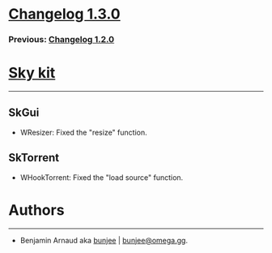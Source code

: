 # [Changelog 1.3.0](http://omega.gg/Sky/changes/1.3.0.html)

### Previous: [Changelog 1.2.0](1.2.0.html)

# [Sky kit](http://omega.gg/Sky)
---

## SkGui

- WResizer: Fixed the "resize" function.


## SkTorrent

- WHookTorrent: Fixed the "load source" function.


# Authors
---

- Benjamin Arnaud aka [bunjee](http://bunjee.me) | <bunjee@omega.gg>.

